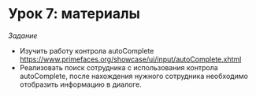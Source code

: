 # Урок 7: материалы

*Задание*

- Изучить работу контрола autoComplete https://www.primefaces.org/showcase/ui/input/autoComplete.xhtml
- Реализовать поиск сотрудника с использования контрола autoComplete, после нахождения нужного сотрудника необходимо отобразить информацию в диалоге.
